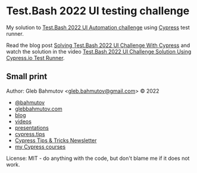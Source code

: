 # Test.Bash 2022 UI testing challenge

My solution to [Test.Bash 2022 UI Automation challenge](https://www.ministryoftesting.com/news/are-you-ready-to-take-the-test-bash-2022-challenges) using [Cypress](https://cypress.io/) test runner.

Read the blog post [Solving Test.Bash 2022 UI Challenge With Cypress](https://glebbahmutov.com/blog/test-bash-2022-ui-challenge/) and watch the solution in the video [Test.Bash 2022 UI Challenge Solution Using Cypress.io Test Runner](https://youtu.be/GjKSzHPyDyo).

## Small print

Author: Gleb Bahmutov &lt;gleb.bahmutov@gmail.com&gt; &copy; 2022

- [@bahmutov](https://twitter.com/bahmutov)
- [glebbahmutov.com](https://glebbahmutov.com)
- [blog](https://glebbahmutov.com/blog)
- [videos](https://www.youtube.com/glebbahmutov)
- [presentations](https://slides.com/bahmutov)
- [cypress.tips](https://cypress.tips)
- [Cypress Tips & Tricks Newsletter](https://cypresstips.substack.com/)
- [my Cypress courses](https://cypress.tips/courses)

License: MIT - do anything with the code, but don't blame me if it does not work.
